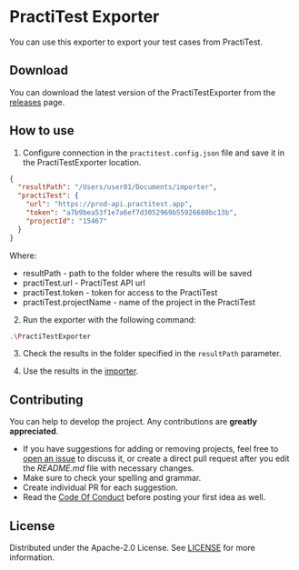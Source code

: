 # PractiTest Exporter

You can use this exporter to export your test cases from PractiTest.

## Download

You can download the latest version of the PractiTestExporter from the [releases](https://github.com/testit-tms/migrators/releases/latest) page.

## How to use

1. Configure connection in the `practitest.config.json` file and save it in the PractiTestExporter location.

```json
{
  "resultPath": "/Users/user01/Documents/importer",
  "practiTest": {
    "url": "https://prod-api.practitest.app",
    "token": "a7b9bea53f1e7a6ef7d3052969b55926680bc13b",
    "projectId": "15467"
  }
}
```

Where:

- resultPath - path to the folder where the results will be saved
- practiTest.url - PractiTest API url
- practiTest.token - token for access to the PractiTest
- practiTest.projectName - name of the project in the PractiTest

2. Run the exporter with the following command:

```bash
.\PractiTestExporter
```

3. Check the results in the folder specified in the `resultPath` parameter.

4. Use the results in the [importer](https://github.com/testit-tms/migrators/tree/main/Migrators/Importer/Readme.md).

## Contributing

You can help to develop the project. Any contributions are **greatly appreciated**.

- If you have suggestions for adding or removing projects, feel free
  to [open an issue](https://github.com/testit-tms/migrators/issues/new) to discuss it, or create a direct pull
  request after you edit the *README.md* file with necessary changes.
- Make sure to check your spelling and grammar.
- Create individual PR for each suggestion.
- Read the [Code Of Conduct](https://github.com/testit-tms/migrators/blob/main/CODE_OF_CONDUCT.md) before posting
  your first idea as well.

## License

Distributed under the Apache-2.0 License.
See [LICENSE](https://github.com/testit-tms/migrators/blob/main/LICENSE) for more information.
